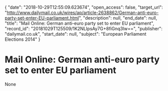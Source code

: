 {
  "date": "2018-10-29T12:55:09.623674", 
  "open_access": false, 
  "target_url": "http://www.dailymail.co.uk/wires/ap/article-2638862/German-anti-euro-party-set-enter-EU-parliament.html", 
  "description": null, 
  "end_date": null, 
  "title": "Mail Online: German anti-euro party set to enter EU parliament", 
  "record_id": "20181029T125509/1K2NLIpsAy7G+8fiGnq3lw==", 
  "publisher": "dailymail.co.uk", 
  "start_date": null, 
  "subject": "European Parliament Elections 2014"
}

# Mail Online: German anti-euro party set to enter EU parliament

None